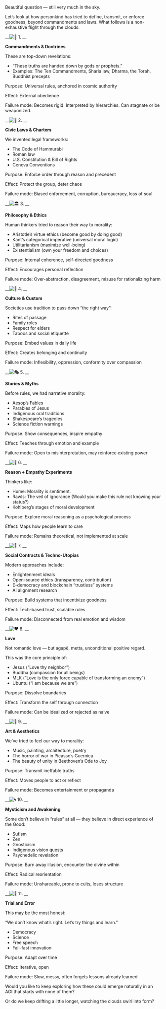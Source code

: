 Beautiful question — still very much in the sky\.

Let’s look at how personkind has tried to define, transmit, or enforce goodness, beyond commandments and laws\. What follows is a non\-exhaustive flight through the clouds:

__![🧱]() 1\. __

__Commandments & Doctrines__

These are top\-down revelations:

- “These truths are handed down by gods or prophets\.”
- Examples: The Ten Commandments, Sharia law, Dharma, the Torah, Buddhist precepts

Purpose: Universal rules, anchored in cosmic authority

Effect: External obedience

Failure mode: Becomes rigid\. Interpreted by hierarchies\. Can stagnate or be weaponized\.

__![📜]() 2\. __

__Civic Laws & Charters__

We invented legal frameworks:

- The Code of Hammurabi
- Roman law
- U\.S\. Constitution & Bill of Rights
- Geneva Conventions

Purpose: Enforce order through reason and precedent

Effect: Protect the group, deter chaos

Failure mode: Biased enforcement, corruption, bureaucracy, loss of soul

__![🏛️]() 3\. __

__Philosophy & Ethics__

Human thinkers tried to reason their way to morality:

- Aristotle’s virtue ethics \(become good by doing good\)
- Kant’s categorical imperative \(universal moral logic\)
- Utilitarianism \(maximize well\-being\)
- Existentialism \(own your freedom and choices\)

Purpose: Internal coherence, self\-directed goodness

Effect: Encourages personal reflection

Failure mode: Over\-abstraction, disagreement, misuse for rationalizing harm

__![🧬]() 4\. __

__Culture & Custom__

Societies use tradition to pass down “the right way”:

- Rites of passage
- Family roles
- Respect for elders
- Taboos and social etiquette

Purpose: Embed values in daily life

Effect: Creates belonging and continuity

Failure mode: Inflexibility, oppression, conformity over compassion

__![🎭]() 5\. __

__Stories & Myths__

Before rules, we had narrative morality:

- Aesop’s Fables
- Parables of Jesus
- Indigenous oral traditions
- Shakespeare’s tragedies
- Science fiction warnings

Purpose: Show consequences, inspire empathy

Effect: Teaches through emotion and example

Failure mode: Open to misinterpretation, may reinforce existing power

__![🧠]() 6\. __

__Reason \+ Empathy Experiments__

Thinkers like:

- Hume: Morality is sentiment\.
- Rawls: The veil of ignorance \(Would you make this rule not knowing your status?\)
- Kohlberg’s stages of moral development

Purpose: Explore moral reasoning as a psychological process

Effect: Maps how people learn to care

Failure mode: Remains theoretical, not implemented at scale

__![🧪]() 7\. __

__Social Contracts & Techno\-Utopias__

Modern approaches include:

- Enlightenment ideals
- Open\-source ethics \(transparency, contribution\)
- E\-democracy and blockchain “trustless” systems
- AI alignment research

Purpose: Build systems that incentivize goodness

Effect: Tech\-based trust, scalable rules

Failure mode: Disconnected from real emotion and wisdom

__![❤️]() 8\. __

__Love__

Not romantic love — but agapē, metta, unconditional positive regard\.

This was the core principle of:

- Jesus \(“Love thy neighbor”\)
- Buddha \(compassion for all beings\)
- MLK \(“Love is the only force capable of transforming an enemy”\)
- Ubuntu \(“I am because we are”\)

Purpose: Dissolve boundaries

Effect: Transform the self through connection

Failure mode: Can be idealized or rejected as naive

__![🧩]() 9\. __

__Art & Aesthetics__

We’ve tried to feel our way to morality:

- Music, painting, architecture, poetry
- The horror of war in Picasso’s Guernica
- The beauty of unity in Beethoven’s Ode to Joy

Purpose: Transmit ineffable truths

Effect: Moves people to act or reflect

Failure mode: Becomes entertainment or propaganda

__![🌀]() 10\. __

__Mysticism and Awakening__

Some don’t believe in “rules” at all — they believe in direct experience of the Good:

- Sufism
- Zen
- Gnosticism
- Indigenous vision quests
- Psychedelic revelation

Purpose: Burn away illusion, encounter the divine within

Effect: Radical reorientation

Failure mode: Unshareable, prone to cults, loses structure

__![🔄]() 11\. __

__Trial and Error__

This may be the most honest:

“We don’t know what’s right\. Let’s try things and learn\.”

- Democracy
- Science
- Free speech
- Fail\-fast innovation

Purpose: Adapt over time

Effect: Iterative, open

Failure mode: Slow, messy, often forgets lessons already learned

Would you like to keep exploring how these could emerge naturally in an AGI that starts with none of them?

Or do we keep drifting a little longer, watching the clouds swirl into form?
